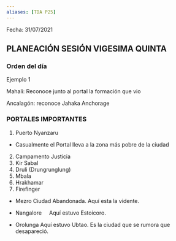 ```yaml
---
aliases: [TDA P25]
---
```



Fecha: 31/07/2021

## PLANEACIÓN SESIÓN VIGESIMA QUINTA

### Orden del día
Ejemplo 1

                                            
Mahali: Reconoce junto al portal la formación que vio

Ancalagón: reconoce Jahaka Anchorage

### PORTALES IMPORTANTES

1. Puerto Nyanzaru
- Casualmente el Portal lleva a la zona más pobre de la ciudad
2. Campamento Justicia
3. Kir Sabal
4. Druli (Drungrunglung)
5. Mbala
6. Hrakhamar
7. Firefinger

+ Mezro
	Ciudad Abandonada. Aquí esta la vidente.
	
+ Nangalore
    Aquí estuvo Estoicoro.

+ Orolunga
	Aquí estuvo Ubtao.
	Es la ciudad que se rumora que desapareció.